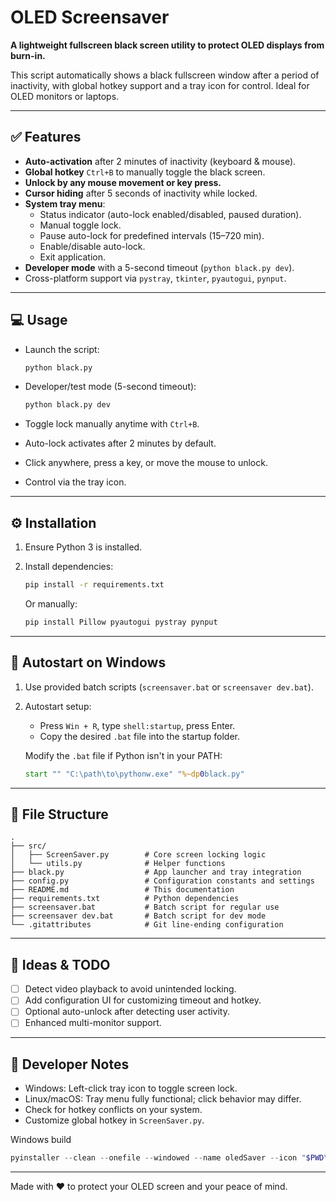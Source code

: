 # OLED Screensaver

**A lightweight fullscreen black screen utility to protect OLED displays from burn-in.**

This script automatically shows a black fullscreen window after a period of inactivity, with global hotkey support and a
tray icon for control. Ideal for OLED monitors or laptops.

---

## ✅ Features

- **Auto-activation** after 2 minutes of inactivity (keyboard & mouse).
- **Global hotkey** `Ctrl+B` to manually toggle the black screen.
- **Unlock by any mouse movement or key press.**
- **Cursor hiding** after 5 seconds of inactivity while locked.
- **System tray menu**:
    - Status indicator (auto-lock enabled/disabled, paused duration).
    - Manual toggle lock.
    - Pause auto-lock for predefined intervals (15–720 min).
    - Enable/disable auto-lock.
    - Exit application.
- **Developer mode** with a 5-second timeout (`python black.py dev`).
- Cross-platform support via `pystray`, `tkinter`, `pyautogui`, `pynput`.

---

## 💻 Usage

- Launch the script:
  ```bash
  python black.py
  ```

- Developer/test mode (5-second timeout):
  ```bash
  python black.py dev
  ```

- Toggle lock manually anytime with `Ctrl+B`.
- Auto-lock activates after 2 minutes by default.
- Click anywhere, press a key, or move the mouse to unlock.
- Control via the tray icon.

---

## ⚙️ Installation

1. Ensure Python 3 is installed.
2. Install dependencies:
   ```bash
   pip install -r requirements.txt
   ```

   Or manually:
   ```bash
   pip install Pillow pyautogui pystray pynput
   ```

---

## 🚀 Autostart on Windows

1. Use provided batch scripts (`screensaver.bat` or `screensaver dev.bat`).
2. Autostart setup:
    - Press `Win + R`, type `shell:startup`, press Enter.
    - Copy the desired `.bat` file into the startup folder.

   Modify the `.bat` file if Python isn't in your PATH:
   ```bat
   start "" "C:\path\to\pythonw.exe" "%~dp0black.py"
   ```

---

## 📂 File Structure

```
.
├── src/
│   ├── ScreenSaver.py        # Core screen locking logic
│   └── utils.py              # Helper functions
├── black.py                  # App launcher and tray integration
├── config.py                 # Configuration constants and settings
├── README.md                 # This documentation
├── requirements.txt          # Python dependencies
├── screensaver.bat           # Batch script for regular use
├── screensaver dev.bat       # Batch script for dev mode
└── .gitattributes            # Git line-ending configuration
```

---

## 🧠 Ideas & TODO

- [ ] Detect video playback to avoid unintended locking.
- [ ] Add configuration UI for customizing timeout and hotkey.
- [ ] Optional auto-unlock after detecting user activity.
- [ ] Enhanced multi-monitor support.

---

## 🧪 Developer Notes

- Windows: Left-click tray icon to toggle screen lock.
- Linux/macOS: Tray menu fully functional; click behavior may differ.
- Check for hotkey conflicts on your system.
- Customize global hotkey in `ScreenSaver.py`.

Windows build
```powershell
pyinstaller --clean --onefile --windowed --name oledSaver --icon "$PWD\icon\icon.ico" black.py
```

---

Made with ❤️ to protect your OLED screen and your peace of mind.

